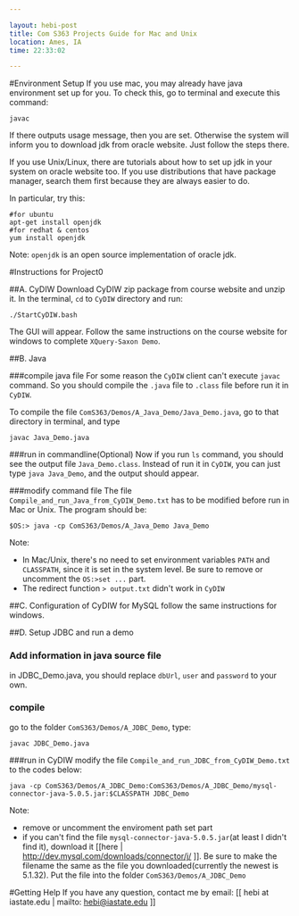 ```yaml
---

layout: hebi-post
title: Com S363 Projects Guide for Mac and Unix
location: Ames, IA
time: 22:33:02

---
```


#Environment Setup
If you use mac, you may already have java environment set up for you. To check this, go to terminal and execute this command:

```
javac
```

If there outputs usage message, then you are set. Otherwise the system will inform you to download jdk from oracle website. Just follow the steps there.

If you use Unix/Linux, there are tutorials about how to set up jdk in your system on oracle website too. If you use distributions that have package manager, search them first because they are always easier to do.

In particular, try this:

```
#for ubuntu
apt-get install openjdk
#for redhat & centos
yum install openjdk
```

Note: `openjdk` is an open source implementation of oracle jdk.

#Instructions for Project0

##A. CyDIW
Download CyDIW zip package from course website and unzip it. In the terminal, `cd` to `CyDIW` directory and run:

```
./StartCyDIW.bash
```

The GUI will appear. Follow the same instructions on the course website for windows to complete `XQuery-Saxon Demo`.

##B. Java

###compile java file
For some reason the `CyDIW` client can't execute `javac` command. So you should compile the `.java` file to `.class` file before run it in `CyDIW`.

To compile the file `ComS363/Demos/A_Java_Demo/Java_Demo.java`, go to that directory in terminal, and type

```
javac Java_Demo.java
```

###run in commandline(Optional)
Now if you run `ls` command, you should see the output file `Java_Demo.class`. Instead of run it in `CyDIW`, you can just type `java Java_Demo`, and the output should appear.

###modify command file
The file `Compile_and_run_Java_from_CyDIW_Demo.txt` has to be modified before run in Mac or Unix. The program should be:

```
$OS:> java -cp ComS363/Demos/A_Java_Demo Java_Demo
```

Note:
* In Mac/Unix, there's no need to set environment variables `PATH` and `CLASSPATH`, since it is set in the system level. Be sure to remove or uncomment the `OS:>set ...` part.
* The redirect function `> output.txt` didn't work in `CyDIW`

##C. Configuration of CyDIW for MySQL
follow the same instructions for windows.

##D. Setup JDBC and run a demo
### Add information in java source file
in JDBC_Demo.java, you should replace `dbUrl`, `user` and `password` to your own.
### compile
go to the folder `ComS363/Demos/A_JDBC_Demo`, type:

```
javac JDBC_Demo.java
```

###run in CyDIW
modify the file `Compile_and_run_JDBC_from_CyDIW_Demo.txt` to the codes below:

```
java -cp ComS363/Demos/A_JDBC_Demo:ComS363/Demos/A_JDBC_Demo/mysql-connector-java-5.0.5.jar:$CLASSPATH JDBC_Demo
```

Note:

* remove or uncomment the enviroment path set part
* if you can't find the file `mysql-connector-java-5.0.5.jar`(at least I didn't find it), download it [[here | http://dev.mysql.com/downloads/connector/j/ ]]. Be sure to make the filename the same as the file you downloaded(currently the newest is 5.1.32). Put the file into the folder `ComS363/Demos/A_JDBC_Demo`



#Getting Help
If you have any question, contact me by email:
[[ hebi at iastate.edu | mailto: hebi@iastate.edu ]]
